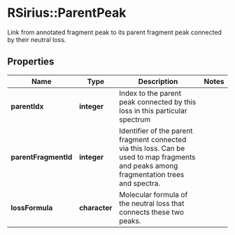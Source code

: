 # RSirius::ParentPeak

Link from annotated fragment peak to its parent fragment peak connected by their neutral loss.

## Properties
Name | Type | Description | Notes
------------ | ------------- | ------------- | -------------
**parentIdx** | **integer** | Index to the parent peak connected by this loss in this particular spectrum | 
**parentFragmentId** | **integer** | Identifier of the parent fragment connected via this loss. Can be used to map fragments and peaks  among fragmentation trees and spectra. | 
**lossFormula** | **character** | Molecular formula of the neutral loss that connects these two peaks. | 


